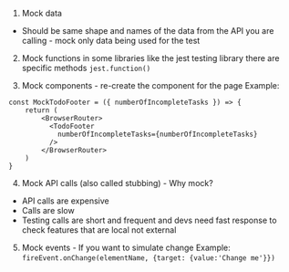 1. Mock data

- Should be same shape and names of the data from the API you are calling - mock only data being used for the test

2. Mock functions in some libraries like the jest testing library there are specific methods `jest.function()`

3. Mock components - re-create the component for the page
   Example:

```
const MockTodoFooter = ({ numberOfIncompleteTasks }) => {
    return (
        <BrowserRouter>
          <TodoFooter
            numberOfIncompleteTasks={numberOfIncompleteTasks}
          />
        </BrowserRouter>
    )
}
```

4. Mock API calls (also called stubbing) - Why mock?

- API calls are expensive
- Calls are slow
- Testing calls are short and frequent and devs need fast response to check features that are local not external

5. Mock events - If you want to simulate change
   Example:
   `fireEvent.onChange(elementName, {target: {value:'Change me'}})`
